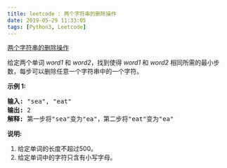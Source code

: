 ```yaml
---
title: leetcode : 两个字符串的删除操作
date: 2019-05-29 11:33:05
tags: [Python3, Leetcode]
---
```


[两个字符串的删除操作](https://leetcode-cn.com/problems/delete-operation-for-two-strings/)

<p>给定两个单词&nbsp;<em>word1&nbsp;</em>和&nbsp;<em>word2</em>，找到使得&nbsp;<em>word1&nbsp;</em>和&nbsp;<em>word2&nbsp;</em>相同所需的最小步数，每步可以删除任意一个字符串中的一个字符。</p>

<!-- more -->

<p><strong>示例 1:</strong></p>

<pre>
<strong>输入:</strong> &quot;sea&quot;, &quot;eat&quot;
<strong>输出:</strong> 2
<strong>解释:</strong> 第一步将&quot;sea&quot;变为&quot;ea&quot;，第二步将&quot;eat&quot;变为&quot;ea&quot;
</pre>

<p><strong>说明:</strong></p>

<ol>
	<li>给定单词的长度不超过500。</li>
	<li>给定单词中的字符只含有小写字母。</li>
</ol>
